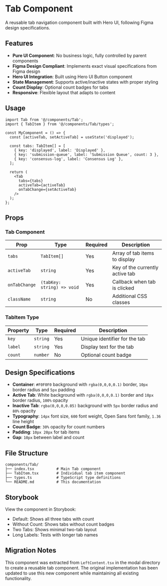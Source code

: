 # Tab Component

A reusable tab navigation component built with Hero UI, following Figma design specifications.

## Features

- **Pure UI Component**: No business logic, fully controlled by parent components
- **Figma Design Compliant**: Implements exact visual specifications from Figma design
- **Hero UI Integration**: Built using Hero UI Button component
- **State Management**: Supports active/inactive states with proper styling
- **Count Display**: Optional count badges for tabs
- **Responsive**: Flexible layout that adapts to content

## Usage

```tsx
import Tab from '@/components/Tab';
import { TabItem } from '@/components/Tab/types';

const MyComponent = () => {
  const [activeTab, setActiveTab] = useState('displayed');

  const tabs: TabItem[] = [
    { key: 'displayed', label: 'Displayed' },
    { key: 'submission-queue', label: 'Submission Queue', count: 3 },
    { key: 'consensus-log', label: 'Consensus Log' },
  ];

  return (
    <Tab
      tabs={tabs}
      activeTab={activeTab}
      onTabChange={setActiveTab}
    />
  );
};
```

## Props

### Tab Component

| Prop | Type | Required | Description |
|------|------|----------|-------------|
| `tabs` | `TabItem[]` | Yes | Array of tab items to display |
| `activeTab` | `string` | Yes | Key of the currently active tab |
| `onTabChange` | `(tabKey: string) => void` | Yes | Callback when tab is clicked |
| `className` | `string` | No | Additional CSS classes |

### TabItem Type

| Property | Type | Required | Description |
|----------|------|----------|-------------|
| `key` | `string` | Yes | Unique identifier for the tab |
| `label` | `string` | Yes | Display text for the tab |
| `count` | `number` | No | Optional count badge |

## Design Specifications

- **Container**: `#F0F0F0` background with `rgba(0,0,0,0.1)` border, `10px` border radius and `5px` padding
- **Active Tab**: White background with `rgba(0,0,0,0.1)` border and `10px` border radius, `100%` opacity
- **Inactive Tab**: `rgba(0,0,0,0.05)` background with `5px` border radius and `80%` opacity
- **Typography**: `14px` font size, `600` font weight, Open Sans font family, `1.36` line height
- **Count Badge**: `30%` opacity for count numbers
- **Padding**: `10px 20px` for tab items
- **Gap**: `10px` between label and count

## File Structure

```
components/Tab/
├── index.tsx          # Main Tab component
├── TabItem.tsx        # Individual tab item component
├── types.ts           # TypeScript type definitions
└── README.md          # This documentation
```

## Storybook

View the component in Storybook:
- Default: Shows all three tabs with count
- Without Count: Shows tabs without count badges
- Two Tabs: Shows minimal two-tab layout
- Long Labels: Tests with longer tab names

## Migration Notes

This component was extracted from `LeftContent.tsx` in the modal directory to create a reusable tab component. The original implementation has been updated to use this new component while maintaining all existing functionality.
